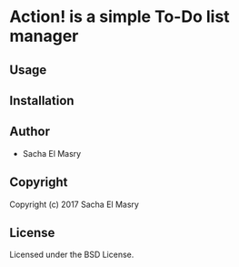 # Action! is a simple To-Do list manager

## Usage

## Installation

## Author

* Sacha El Masry

## Copyright

Copyright (c) 2017 Sacha El Masry

## License

Licensed under the BSD License.
